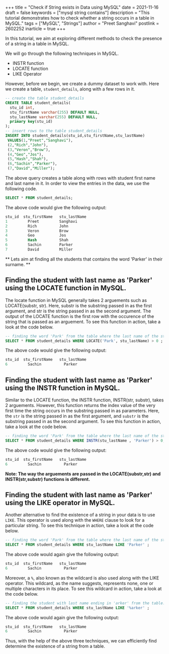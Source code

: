 +++
title = "Check if String exists in Data using MySQL"
date = 2021-11-16
draft = false
keywords = ["mysql string contains"]
description = "This tutorial demonstrates how to check whether a string occurs in a table in MySQL."
tags = ["MySQL", "Strings"]
author = "Preet Sanghavi"
postlink = 2602252
inarticle = true
+++

In this tutorial, we aim at exploring different methods to check the presence of a string in a table in MySQL.

We will go through the following techniques in MySQL.
- INSTR function
- LOCATE function
- LIKE Operator

However, before we begin, we create a dummy dataset to work with. Here we create a table, `student_details`, along with a few rows in it. 

```SQL
-- create the table student_details
CREATE TABLE student_details(
  stu_id int,
  stu_firstName varchar(255) DEFAULT NULL,
  stu_lastName varchar(255) DEFAULT NULL,
  primary key(stu_id)
);
-- insert rows to the table student_details
INSERT INTO student_details(stu_id,stu_firstName,stu_lastName) 
 VALUES(1,"Preet","Sanghavi"),
 (2,"Rich","John"),
 (3,"Veron","Brow"),
 (4,"Geo","Jos"),
 (5,"Hash","Shah"),
 (6,"Sachin","Parker"),
 (7,"David","Miller");
```

The above query creates a table along with rows with student first name and last name in it. In order to view the entries in the data, we use the following code.

```SQL
SELECT * FROM student_details;
```

The above code would give the following output:

```SQL
stu_id	stu_firstName	stu_lastName
1	      Preet	        Sanghavi
2	      Rich	        John
3	      Veron	        Brow
4	      Geo	        Jos
5	      Hash	        Shah
6	      Sachin	    Parker
7	      David	        Miller
```

** Lets aim at finding all the students that contains the word 'Parker' in their surname. **

## Finding the student with last name as 'Parker' using the LOCATE function in MySQL.

The locate function in MySQL generally takes 2 arguements such as LOCATE(substr, str). Here, substr is the substring passed in as the first argument, and str is the string passed in as the second argument. The output of the LOCATE function is the first row with the occurence of the string that is passed as an arguement. To see this function in action, take a look at the code below.

```SQL
-- finding the word 'Park' from the table where the last name of the student is Park.
SELECT * FROM student_details WHERE LOCATE('Park', stu_lastName) > 0 ;
```

The above code would give the following output:

```SQL
stu_id	stu_firstName	stu_lastName
6	      Sachin	      Parker
```

## Finding the student with last name as 'Parker' using the INSTR function in MySQL.

Similar to the LOCATE function, the INSTR function, INSTR(str, substr), takes 2 arguements. However, this function returns the index value of the very first time the string occurs in the substring passed in as parameters. Here, the `str` is the string passed in as the first argument, and `substr` is the substring passed in as the second argument. To see this function in action, take a look at the code below.


```SQL
-- finding the word 'Park' from the table where the last name of the student is Park.
SELECT * FROM student_details WHERE INSTR(stu_lastName , 'Parker') > 0;
```

The above code would give the following output:

```SQL
stu_id	stu_firstName	stu_lastName
6	      Sachin	      Parker
```

**Note: The way the arguements are passed in the LOCATE(substr,str) and INSTR(str,substr) functions is different.**

## Finding the student with last name as 'Parker' using the LIKE operator in MySQL.

Another alternative to find the existence of a string in your data is to use `LIKE`. This operator is used along with the `WHERE` clause to look for a particular string. To see this technique in action, take a look at the code below.   


```SQL
-- finding the word 'Park' from the table where the last name of the student is Parker.
SELECT * FROM student_details WHERE stu_lastName LIKE 'Parker' ;
```

The above code would again give the following output:

```SQL
stu_id	stu_firstName	stu_lastName
6	      Sachin	      Parker
```

Moreover, a `%`, also known as the wildcard is also used along with the LIKE operator. This wildcard, as the name suggests, represents none, one or multiple characters in its place. To see this wildcard in action, take a look at the code below.   

```SQL
-- finding the student with last name ending in 'arker' from the table.
SELECT * FROM student_details WHERE stu_lastName LIKE '%arker' ;
```

The above code would again give the following output:

```SQL
stu_id	stu_firstName	stu_lastName
6	      Sachin	      Parker
```

Thus, with the help of the above three techniques, we can efficiently find determine the existence of a string from a table. 
